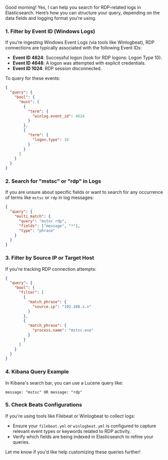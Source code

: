 Good morning! Yes, I can help you search for RDP-related logs in Elasticsearch. Here’s how you can structure your query, depending on the data fields and logging format you're using. 

### 1. **Filter by Event ID (Windows Logs)**
If you’re ingesting Windows Event Logs (via tools like Winlogbeat), RDP connections are typically associated with the following Event IDs:
- **Event ID 4624**: Successful logon (look for RDP logons: Logon Type 10).
- **Event ID 4648**: A logon was attempted with explicit credentials.
- **Event ID 1024**: RDP session disconnected.

To query for these events:
```json
{
  "query": {
    "bool": {
      "must": [
        {
          "term": {
            "winlog.event_id": 4624
          }
        },
        {
          "term": {
            "logon.type": 10
          }
        }
      ]
    }
  }
}
```

### 2. **Search for "mstsc" or "rdp" in Logs**
If you are unsure about specific fields or want to search for any occurrence of terms like `mstsc` or `rdp` in log messages:
```json
{
  "query": {
    "multi_match": {
      "query": "mstsc rdp",
      "fields": ["message", "*"],
      "type": "phrase"
    }
  }
}
```

### 3. **Filter by Source IP or Target Host**
If you're tracking RDP connection attempts:
```json
{
  "query": {
    "bool": {
      "filter": [
        {
          "match_phrase": {
            "source.ip": "192.168.x.x"
          }
        },
        {
          "match_phrase": {
            "process.name": "mstsc.exe"
          }
        }
      ]
    }
  }
}
```

### 4. **Kibana Query Example**
In Kibana's search bar, you can use a Lucene query like:
```
message: "mstsc" OR message: "rdp"
```

### 5. **Check Beats Configurations**
If you're using tools like Filebeat or Winlogbeat to collect logs:
- Ensure your `filebeat.yml` or `winlogbeat.yml` is configured to capture relevant event types or keywords related to RDP activity.
- Verify which fields are being indexed in Elasticsearch to refine your queries.

Let me know if you'd like help customizing these queries further!
